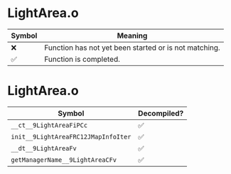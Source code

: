 # LightArea.o
| Symbol | Meaning 
| ------------- | ------------- 
| :x: | Function has not yet been started or is not matching. 
| :white_check_mark: | Function is completed. 


# LightArea.o
| Symbol | Decompiled? |
| ------------- | ------------- |
| `__ct__9LightAreaFiPCc` | :white_check_mark: |
| `init__9LightAreaFRC12JMapInfoIter` | :white_check_mark: |
| `__dt__9LightAreaFv` | :white_check_mark: |
| `getManagerName__9LightAreaCFv` | :white_check_mark: |

